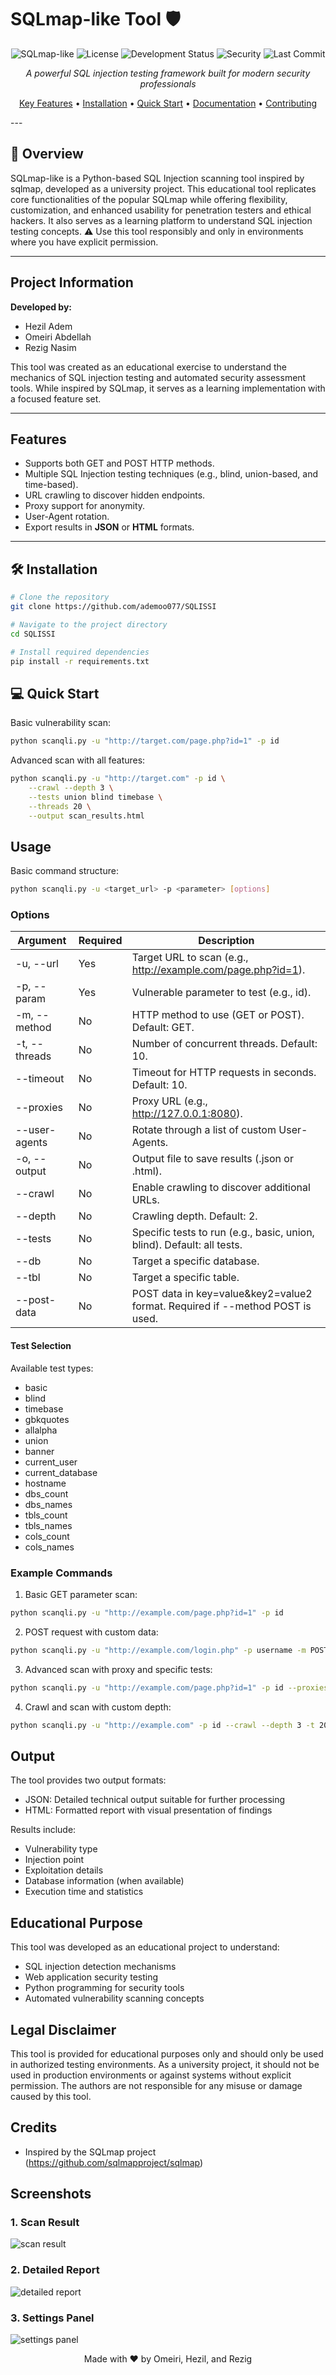 # SQLmap-like Tool 🛡️

<div align="center">

![SQLmap-like](https://img.shields.io/badge/Python-3.8%2B-blue)
![License](https://img.shields.io/badge/License-MIT-green)
![Development Status](https://img.shields.io/badge/Status-Active-success)
![Security](https://img.shields.io/badge/Security-Pentest-red)
![Last Commit](https://img.shields.io/badge/Last%20Commit-2024-orange)

*A powerful SQL injection testing framework built for modern security professionals*

[Key Features](#features) •
[Installation](#installation) •
[Quick Start](#quick-start) •
[Documentation](#documentation) •
[Contributing](#contributing)

</div>
---

## 🎯 Overview

SQLmap-like is a Python-based SQL Injection scanning tool inspired by sqlmap, developed as a university project. This educational tool replicates core functionalities of the popular SQLmap while offering flexibility, customization, and enhanced usability for penetration testers and ethical hackers. It also serves as a learning platform to understand SQL injection testing concepts. ⚠️ Use this tool responsibly and only in environments where you have explicit permission.

---
## Project Information

**Developed by:**
- Hezil Adem
- Omeiri Abdellah
- Rezig Nasim

This tool was created as an educational exercise to understand the mechanics of SQL injection testing and automated security assessment tools. While inspired by SQLmap, it serves as a learning implementation with a focused feature set.

---

## **Features**

- Supports both GET and POST HTTP methods.
- Multiple SQL Injection testing techniques (e.g., blind, union-based, and time-based).
- URL crawling to discover hidden endpoints.
- Proxy support for anonymity.
- User-Agent rotation.
- Export results in **JSON** or **HTML** formats.

---
## 🛠️ Installation

```bash
# Clone the repository
git clone https://github.com/ademoo077/SQLISSI

# Navigate to the project directory
cd SQLISSI

# Install required dependencies
pip install -r requirements.txt
```

## 💻 Quick Start

Basic vulnerability scan:
```bash
python scanqli.py -u "http://target.com/page.php?id=1" -p id
```

Advanced scan with all features:
```bash
python scanqli.py -u "http://target.com" -p id \
    --crawl --depth 3 \
    --tests union blind timebase \
    --threads 20 \
    --output scan_results.html
```

## Usage

Basic command structure:
```bash
python scanqli.py -u <target_url> -p <parameter> [options]
```

### **Options**

| **Argument**              | **Required** | **Description**                                                                                  |
|---------------------------|--------------|--------------------------------------------------------------------------------------------------|
| -u, --url             | Yes          | Target URL to scan (e.g., http://example.com/page.php?id=1).                                   |
| -p, --param           | Yes          | Vulnerable parameter to test (e.g., id).                                                      |
| -m, --method          | No           | HTTP method to use (GET or POST). Default: GET.                                           |
| -t, --threads         | No           | Number of concurrent threads. Default: 10.                                                   |
| --timeout               | No           | Timeout for HTTP requests in seconds. Default: 10.                                            |
| --proxies               | No           | Proxy URL (e.g., http://127.0.0.1:8080).                                                      |
| --user-agents           | No           | Rotate through a list of custom User-Agents.                                                   |
| -o, --output          | No           | Output file to save results (.json or .html).                                               |
| --crawl                 | No           | Enable crawling to discover additional URLs.                                                   |
| --depth                 | No           | Crawling depth. Default: 2.                                                                   |
| --tests                 | No           | Specific tests to run (e.g., basic, union, blind). Default: all tests.                    |
| --db                    | No           | Target a specific database.                                                                     |
| --tbl                   | No           | Target a specific table.                                                                        |
| --post-data             | No           | POST data in key=value&key2=value2 format. Required if --method POST is used.               |

#### Test Selection

Available test types:
- basic
- blind
- timebase
- gbkquotes
- allalpha
- union
- banner
- current_user
- current_database
- hostname
- dbs_count
- dbs_names
- tbls_count
- tbls_names
- cols_count
- cols_names

### Example Commands

1. Basic GET parameter scan:
```bash
python scanqli.py -u "http://example.com/page.php?id=1" -p id
```

2. POST request with custom data:
```bash
python scanqli.py -u "http://example.com/login.php" -p username -m POST --post-data "username=test&password=test"
```

3. Advanced scan with proxy and specific tests:
```bash
python scanqli.py -u "http://example.com/page.php?id=1" -p id --proxies "http://127.0.0.1:8080" --tests basic blind union --output results.json
```

4. Crawl and scan with custom depth:
```bash
python scanqli.py -u "http://example.com" -p id --crawl --depth 3 -t 20
```

## Output

The tool provides two output formats:
- JSON: Detailed technical output suitable for further processing
- HTML: Formatted report with visual presentation of findings

Results include:
- Vulnerability type
- Injection point
- Exploitation details
- Database information (when available)
- Execution time and statistics

## Educational Purpose

This tool was developed as an educational project to understand:
- SQL injection detection mechanisms
- Web application security testing
- Python programming for security tools
- Automated vulnerability scanning concepts

## Legal Disclaimer

This tool is provided for educational purposes only and should only be used in authorized testing environments. As a university project, it should not be used in production environments or against systems without explicit permission. The authors are not responsible for any misuse or damage caused by this tool.

## Credits

- Inspired by the SQLmap project (https://github.com/sqlmapproject/sqlmap)

## Screenshots


### 1. Scan Result
![scan result](/1.png)

### 2. Detailed Report
![detailed report](/2.png)

### 3. Settings Panel
![settings panel](/3.png)

<div align="center">

Made with ❤️ by Omeiri, Hezil, and Rezig

</div>

</div>

